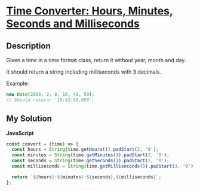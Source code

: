 # [Time Converter: Hours, Minutes, Seconds and Milliseconds](https://www.codewars.com/kata/56b8b0ae1d36bb86b2000eaa)

## Description

Given a time in a time format class, return it without year, month and day.

It should return a string including milliseconds with 3 decimals.

Example:

```js
new Date(2016, 2, 8, 16, 42, 59);
// Should return: '16:42:59,000';
```

## My Solution

**JavaScript**

```js
const convert = (time) => {
  const hours = String(time.getHours()).padStart(2, '0');
  const minutes = String(time.getMinutes()).padStart(2, '0');
  const seconds = String(time.getSeconds()).padStart(2, '0');
  const milliseconds = String(time.getMilliseconds()).padStart(3, '0');

  return `${hours}:${minutes}:${seconds},${milliseconds}`;
};
```
